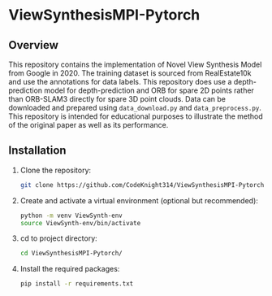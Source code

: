 # ViewSynthesisMPI-Pytorch

## Overview

This repository contains the implementation of Novel View Synthesis Model from Google in 2020. The training dataset is sourced from RealEstate10k and use the annotations for data labels. This repository does use a depth-prediction model for depth-prediction and ORB for spare 2D points rather than ORB-SLAM3 directly for spare 3D point clouds. Data can be downloaded and prepared using ```data_download.py``` and ```data_preprocess.py```. This repository is intended for educational purposes to illustrate the method of the original paper as well as its performance.

## Installation

1. Clone the repository:
    ```bash
    git clone https://github.com/CodeKnight314/ViewSynthesisMPI-Pytorch.git
    ```

2. Create and activate a virtual environment (optional but recommended):
    ```bash
    python -m venv ViewSynth-env
    source ViewSynth-env/bin/activate
    ```

3. cd to project directory: 
    ```bash 
    cd ViewSynthesisMPI-Pytorch/
    ```

4. Install the required packages:
    ```bash
    pip install -r requirements.txt
    ```